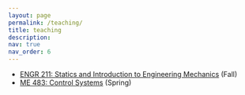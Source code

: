 ```yaml
---
layout: page
permalink: /teaching/
title: teaching
description: 
nav: true
nav_order: 6
---
```


- [ENGR 211: Statics and Introduction to Engineering Mechanics](https://stevens.smartcatalogiq.com/en/2024-2025/academic-catalog/courses/engr-interdepartmental-engineering/200/engr-211/) (Fall)
- [ME 483: Control Systems](https://stevens.smartcatalogiq.com/en/2024-2025/academic-catalog/courses/me-mechanical-engineering/400/me-483/) (Spring)
